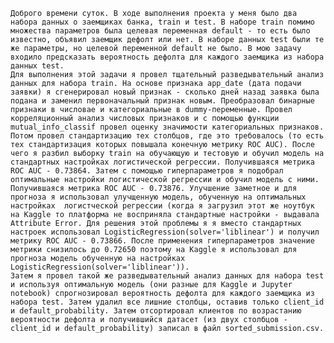     Доброго времени суток. В ходе выполнения проекта у меня было два набора данных о заемщиках банка, train и test. В наборе train помимо множества параметров была целевая переменная default - то есть было известно, объявил заемщик дефолт или нет. В наборе данных test были те же параметры, но целевой переменной default не было. В мою задачу входило предсказать вероятность дефолта для каждого заемщика из набора данных test.
    Для выполнения этой задачи я провел тщательный разведывательный анализ данных для набора train. На основе признака app_date (дата подачи заявки) я сгенерировал новый признак - сколько дней назад заявка была подана и заменил первоначальный признак новым. Преобразовал бинарные признаки в числовае и категориальные в dummy-переменные. Провел корреляционный анализ числовых признаков и с помощью функции mutual_info_classif провел оценку значимости категориальных признаков. Потом провел стандартизацию тех столбцов, где это требовалось (то есть тех стандартизация которых повышала конечную метрику ROC AUC). После чего я разбил выборку train на обучающую и тестовую и обучил модель на стандартных настройках логистической регрессии. Получившаяся метрика ROC AUC - 0.73864. Затем с помощью гиперпараметров я подобрал оптимальные настройки логистической регрессии и обучил модель с ними. Получившаяся метрика ROC AUC - 0.73876. Улучшение заметное и для прогноза я использовал улучщенную модель, обученную на оптимальных настройках  логистческой регрессии (когда я загрузил этот же ноутбук на Kaggle то платформа не восприняла стандартные настройки - выдавала Attribute Error. Для решения этой проблемы я я вместо стандартных настроек использовал LogisticRegression(solver='liblinear') и получил метрику ROC AUC - 0.73866. После применения гиперпараметров значение метрики снизилось до 0.72650 поэтому на Kaggle я использовал для прогноза модель обученную на настройках LogisticRegression(solver='liblinear')).
    Затем я провел такой же разведывательный анализ данных для набора test и используя оптимальную модель (они разные для Kaggle и Jupyter notebook) спрогнозировал вероятность дефолта для каждого заемщика из набора test. Затем удалил все лишние столбцы, оставив только client_id и default_probability. Затем отсортировал клиентов по возрастанию вероятности дефолта и получившийся датасет (из двух столбцов - client_id и default_probability) записал в файл sorted_submission.csv.
